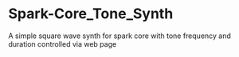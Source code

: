 # Spark-Core_Tone_Synth
A simple square wave synth for spark core with tone frequency and duration controlled via web page
